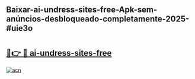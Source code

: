 ## Baixar-ai-undress-sites-free-Apk-sem-anúncios-desbloqueado-completamente-2025-#uie3o

# <h2><a href="https://ainizakaria.my?title=ai-undress-sites-free&ref=20M">🔗👉 🔴 ai-undress-sites-free</a></h2>

[![acn](https://github.com/user-attachments/assets/0f9c940e-d8b0-45ae-aac7-cd30a18b3e1c)](https://ainizakaria.my?title=ai-undress-sites-free&ref=20M)

